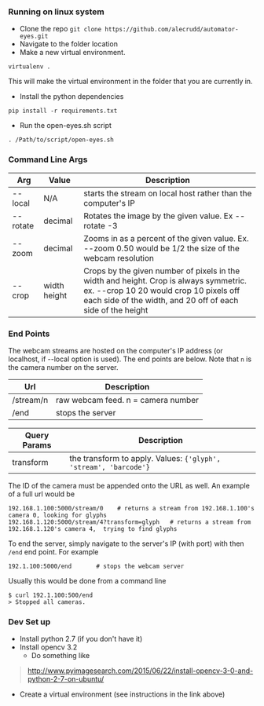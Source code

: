 

### Running on linux system
* Clone the repo
` git clone https://github.com/alecrudd/automator-eyes.git `
* Navigate to the folder location
* Make a new virtual environment.
```
virtualenv .
```
This will make the virtual environment in the folder that you are currently in.
* Install the python dependencies
```
pip install -r requirements.txt
```
 * Run the open-eyes.sh script
 ```
 . /Path/to/script/open-eyes.sh
 ```

### Command Line Args
Arg               | Value      | Description
----------------- | ---------- | -------
--local           | N/A        | starts the stream on local host rather than the computer's IP
--rotate          | decimal    | Rotates the image by the given value. Ex --rotate -3
--zoom            | decimal    | Zooms in as a percent of the given value. Ex. --zoom 0.50 would be 1/2 the size of the webcam resolution
--crop            | width height | Crops by the given number of pixels in the width and height. Crop is always symmetric. ex. --crop 10 20 would crop 10 pixels off each side of the width, and 20 off of each side of the height

### End Points

The webcam streams are hosted on the computer's IP address (or localhost, if --local option is used). The end points are below. Note that ` n ` is the camera number on the server.

Url | Description
-------------- | -------
/stream/n      | raw webcam feed. n = camera number
/end           | stops the server

Query Params   | Description
-------------  | -------------
transform      | the transform to apply. Values: `{'glyph', 'stream', 'barcode'}`

The ID of the camera must be appended onto the URL as well. An example of a full url would be
```
192.168.1.100:5000/stream/0    # returns a stream from 192.168.1.100's camera 0, looking for glyphs
192.168.1.120:5000/stream/4?transform=glyph   # returns a stream from 192.168.1.120's camera 4,  trying to find glyphs
```

To end the server, simply navigate to the server's IP (with port) with then ` /end ` end point.
For example
```
192.1.100:5000/end       # stops the webcam server
```
Usually this would be done from a command line
```
$ curl 192.1.100:500/end
> Stopped all cameras.
```

### Dev Set up
* Install python 2.7 (if you don't have it)
* Install opencv 3.2
  * Do something like
> http://www.pyimagesearch.com/2015/06/22/install-opencv-3-0-and-python-2-7-on-ubuntu/
* Create a virtual environment (see instructions in the link above)
